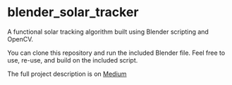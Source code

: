 # blender_solar_tracker
A functional solar tracking algorithm built using Blender scripting and OpenCV.

You can clone this repository and run the included Blender file. Feel free to use, re-use, and build on the included script.

The full project description is on [Medium](https://johanschwind.medium.com/simulating-a-working-solar-tracker-with-blender-eevee-and-opencv-42e4c9584783)

